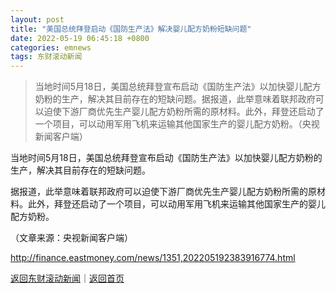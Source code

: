 ```yaml
---
layout: post
title: "美国总统拜登启动《国防生产法》解决婴儿配方奶粉短缺问题"
date: 2022-05-19 06:45:18 +0800
categories: emnews
tags: 东财滚动新闻
---
```

> 当地时间5月18日，美国总统拜登宣布启动《国防生产法》以加快婴儿配方奶粉的生产，解决其目前存在的短缺问题。据报道，此举意味着联邦政府可以迫使下游厂商优先生产婴儿配方奶粉所需的原材料。此外，拜登还启动了一个项目，可以动用军用飞机来运输其他国家生产的婴儿配方奶粉。（央视新闻客户端）

<p>当地时间5月18日，美国总统拜登宣布启动《国防生产法》以加快婴儿配方奶粉的生产，解决其目前存在的短缺问题。</p>
 <p>据报道，此举意味着联邦政府可以迫使下游厂商优先生产婴儿配方奶粉所需的原材料。此外，拜登还启动了一个项目，可以动用军用飞机来运输其他国家生产的婴儿配方奶粉。 </p><p class="em_media">（文章来源：央视新闻客户端）</p>

<http://finance.eastmoney.com/news/1351,202205192383916774.html>

[返回东财滚动新闻](//finews.withounder.com/emnews/)｜[返回首页](//finews.withounder.com/)